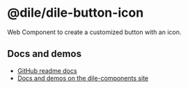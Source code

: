 # @dile/dile-button-icon

Web Component to create a customized button with an icon.

## Docs and demos

- [GitHub readme docs](https://github.com/Polydile/dile-components/blob/master/site/pages/components/dile-button-icon.rocket.md)
- [Docs and demos on the dile-components site](https://dile-components.polydile.com/components/dile-button-icon/)